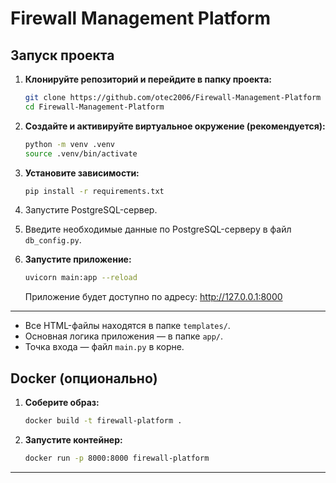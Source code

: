 # Firewall Management Platform

## Запуск проекта

1. **Клонируйте репозиторий и перейдите в папку проекта:**
   ```bash
   git clone https://github.com/otec2006/Firewall-Management-Platform
   cd Firewall-Management-Platform
   ```

2. **Создайте и активируйте виртуальное окружение (рекомендуется):**
   ```bash
   python -m venv .venv
   source .venv/bin/activate
   ```

3. **Установите зависимости:**
   ```bash
   pip install -r requirements.txt
   ```

4. Запустите PostgreSQL-сервер.
5. Введите необходимые данные по PostgreSQL-серверу в файл `db_config.py`.

6. **Запустите приложение:**
   ```bash
   uvicorn main:app --reload
   ```
   
   Приложение будет доступно по адресу: http://127.0.0.1:8000

---

- Все HTML-файлы находятся в папке `templates/`.
- Основная логика приложения — в папке `app/`.
- Точка входа — файл `main.py` в корне.

## Docker (опционально)

1. **Соберите образ:**
   ```bash
   docker build -t firewall-platform .
   ```
2. **Запустите контейнер:**
   ```bash
   docker run -p 8000:8000 firewall-platform
   ```

---
